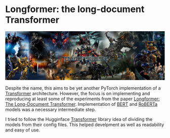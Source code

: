 # Longformer: the long-document Transformer

![Transformers](/doc/imgs/dbl5lu1-528855a2-d961-4e5d-b7eb-b088db142382.jpg)

Despite the name, this aims to be yet another PyTorch implementation of a [Transformer](https://arxiv.org/abs/1706.03762) architecture. However, the focus is on implementing and reproducing at least some of the experiments from the paper [Longformer: The Long-Document Transformer](https://arxiv.org/abs/2004.05150). Implementation of [BERT](https://arxiv.org/abs/1810.04805) and [RoBERTa](https://arxiv.org/abs/1907.11692) models was a necessary intermediate step.

I tried to follow the Hugginface [Transformer](https://github.com/huggingface/transformers) library idea of dividing the models from their config files. This helped develpment as well as readability and easy of use.